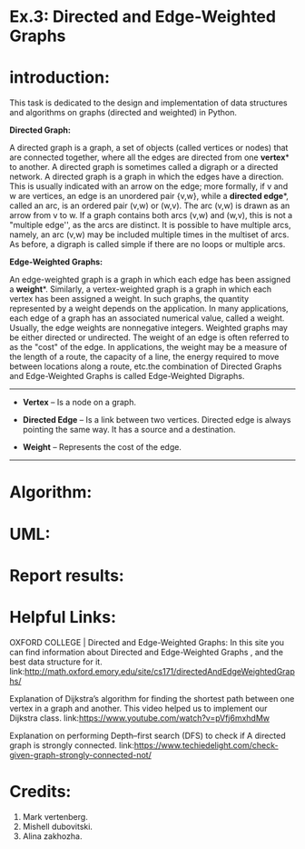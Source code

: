 # Ex.3: Directed and Edge-Weighted Graphs
# introduction:
This task is dedicated to the design and implementation of data structures and algorithms on graphs (directed and weighted) in Python.

**Directed Graph:**

A directed graph is a graph, a set of objects (called vertices or nodes) that are connected together, where all the edges are directed from one **vertex*** to another. A directed graph is sometimes called a digraph or a directed network. A directed graph is a graph in which the edges have a direction. This is usually indicated with an arrow on the edge; more formally, if v and w are vertices, an edge is an unordered pair {v,w}, while a **directed edge***, called an arc, is an ordered pair (v,w) or (w,v). The arc (v,w) is drawn as an arrow from v to w. If a graph contains both arcs (v,w) and (w,v), this is not a "multiple edge'', as the arcs are distinct. It is possible to have multiple arcs, namely, an arc (v,w) may be included multiple times in the multiset of arcs. As before, a digraph is called simple if there are no loops or multiple arcs.

**Edge-Weighted Graphs:**

An edge-weighted graph is a graph in which each edge has been assigned a **weight***. Similarly, a vertex-weighted graph is a graph in which each vertex has been assigned a weight. In such graphs, the quantity represented by a weight depends on the application. In many applications, each edge of a graph has an associated numerical value, called a weight. Usually, the edge weights are nonnegative integers. Weighted graphs may be either directed or undirected. The weight of an edge is often referred to as the "cost" of the edge. In applications, the weight may be a measure of the length of a route, the capacity of a line, the energy required to move between locations along a route, etc.the combination of Directed Graphs and Edge-Weighted Graphs is called Edge-Weighted Digraphs.

______________________________________________________________________________________________________________________________________________________________________________
- **Vertex** – Is a node on a graph. 

- **Directed Edge** – Is a link between two vertices. Directed edge is always pointing the same way. It has a source and a destination. 

- **Weight** – Represents the cost of the edge.
______________________________________________________________________________________________________________________________________________________________________________

# Algorithm:


 # UML:


# Report results:


# Helpful Links:

OXFORD COLLEGE | Directed and Edge-Weighted Graphs: 
In this site you can find information about Directed and Edge-Weighted Graphs , and the best data structure for it.
link:http://math.oxford.emory.edu/site/cs171/directedAndEdgeWeightedGraphs/

Explanation of Dijkstra’s algorithm for finding the shortest path between one vertex in a graph and another.
This video helped us to implement our Dijkstra class.
link:https://www.youtube.com/watch?v=pVfj6mxhdMw

Explanation on performing Depth–first search (DFS) to check if A directed graph is strongly connected.
link:https://www.techiedelight.com/check-given-graph-strongly-connected-not/

# Credits:
1. Mark vertenberg.
2. Mishell dubovitski.
3. Alina zakhozha.

